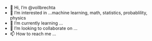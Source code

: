 - 👋 Hi, I’m @vollbrechta
- 👀 I’m interested in ...machine learning, math, statistics, probablility, physics
- 🌱 I’m currently learning ...
- 💞️ I’m looking to collaborate on ...
- 📫 How to reach me ...

<!---
vollbrechta/vollbrechta is a ✨ special ✨ repository because its `README.md` (this file) appears on your GitHub profile.
You can click the Preview link to take a look at your changes.
--->
